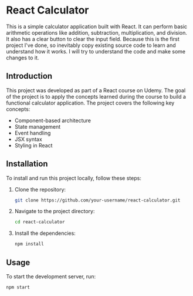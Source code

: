 # React Calculator

This is a simple calculator application built with React. It can perform basic arithmetic operations like addition, subtraction, multiplication, and division. It also has a clear button to clear the input field. Because this is the first project I've done, so inevitably copy existing source code to learn and understand how it works. I will try to understand the code and make some changes to it.

## Introduction

This project was developed as part of a React course on Udemy. The goal of the project is to apply the concepts learned during the course to build a functional calculator application. The project covers the following key concepts:

- Component-based architecture
- State management
- Event handling
- JSX syntax
- Styling in React

## Installation

To install and run this project locally, follow these steps:

1. Clone the repository:
   ```bash
   git clone https://github.com/your-username/react-calculator.git
   ```
2. Navigate to the project directory:
   ```bash
   cd react-calculator
   ```
3. Install the dependencies:
   ```bash
   npm install
   ```

## Usage

To start the development server, run:

```bash
npm start
```
